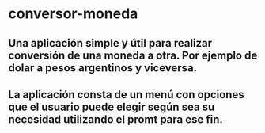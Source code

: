 # conversor-moneda

## Una aplicación simple y útil para realizar conversión de una moneda a otra. Por ejemplo de dolar a pesos argentinos y viceversa.

## La aplicación consta de un menú con opciones que el usuario puede elegir según sea su necesidad utilizando el promt para ese fin.




